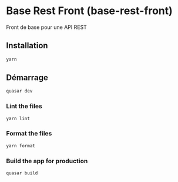 # Base Rest Front (base-rest-front)

Front de base pour une API REST

## Installation

```bash
yarn
```

## Démarrage

```bash
quasar dev
```

### Lint the files

```bash
yarn lint
```

### Format the files

```bash
yarn format
```

### Build the app for production

```bash
quasar build
```
